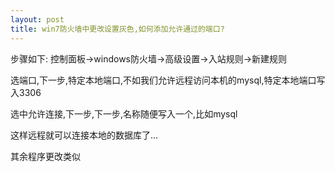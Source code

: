 ```yaml
---
layout: post
title: win7防火墙中更改设置灰色,如何添加允许通过的端口?
---
```


步骤如下:
控制面板->windows防火墙->高级设置->入站规则->新建规则

选端口,下一步,特定本地端口,不如我们允许远程访问本机的mysql,特定本地端口写入3306

选中允许连接,下一步,下一步,名称随便写入一个,比如mysql

这样远程就可以连接本地的数据库了...

其余程序更改类似